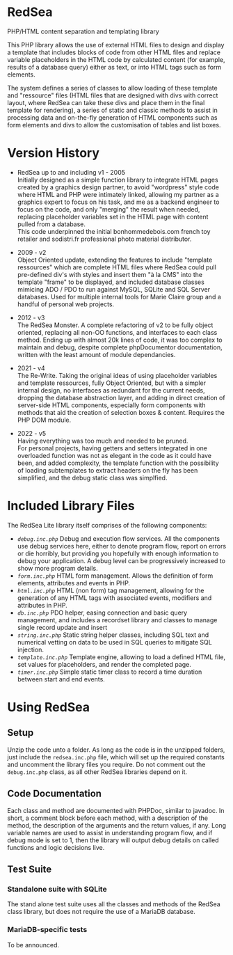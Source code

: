 # RedSea
PHP/HTML content separation and templating library

This PHP library allows the use of external HTML files to design and display a template that includes blocks of code from other HTML files and replace variable placeholders in the HTML code by calculated content (for example, results of a database query) either as text, or into HTML tags such as form elements.

The system defines a series of classes to allow loading of these template and "ressource" files (HTML files that are designed with divs with correct layout, where RedSea can take these divs and place them in the final template for rendering), a series of static and classic methods to assist in processing data and on-the-fly generation of HTML components such as form elements and divs to allow the customisation of tables and list boxes.

# Version History
- RedSea up to and including v1 - 2005  
Initially designed as a simple function library to integrate HTML pages created by a graphics design partner, to avoid "wordpress" style code where HTML and PHP were intimately linked, allowing my partner as a graphics expert to focus on his task, and me as a backend engineer to focus on the code, and only "merging" the result when needed, replacing placeholder variables set in the HTML page with content pulled from a database.  
This code underpinned the initial bonhommedebois.com french toy retailer and sodistri.fr professional photo material distributor.

- 2009 - v2  
Object Oriented update, extending the features to include "template ressources" which are complete HTML files where RedSea could pull pre-defined div's with styles and insert them "à la CMS" into the template "frame" to be displayed, and included database classes mimicing ADO / PDO to run against MySQL, SQLite and SQL Server databases. Used for multiple internal tools for Marie Claire group and a handful of personal web projects.

- 2012 - v3  
The RedSea Monster. A complete refactoring of v2 to be fully object oriented, replacing all non-OO functions, and interfaces to each class method. Ending up with almost 20k lines of code, it was too complex to maintain and debug, despite complete phpDocumentor documentation, written with the least amount of module dependancies. 

- 2021 - v4  
The Re-Write. Taking the original ideas of using placeholder variables and template ressources, fully Object Oriented, but with a simpler internal design, no interfaces as redundant for the current needs, dropping the database abstraction layer, and adding in direct creation of server-side HTML components, especially form components with methods that aid the creation of selection boxes & content. Requires the PHP DOM module.

- 2022 - v5  
Having everything was too much and needed to be pruned.  
For personal projects, having getters and setters integrated in one overloaded function was not as elegant in the code as it could have been, and added complexity, the template function with the possibility of loading subtemplates to extract headers on the fly has been simplified, and the debug static class was simplfied.

# Included Library Files
The RedSea Lite library itself comprises of the following components:

- *`debug.inc.php`* Debug and execution flow services. All the components use debug services here, either to denote program flow, report on errors or die horribly, but providing you hopefully with enough information to debug your application. A debug level can be progressively increased to show more program details.
- *`form.inc.php`* HTML form management. Allows the definition of form elements, attributes and events in PHP.
- *`html.inc.php`* HTML (non form) tag management, allowing for the generation of any HTML tags with associated events, modifiers and attributes in PHP.
- *`db.inc.php`* PDO helper, easing connection and basic query management, and includes a recordset library and classes to manage single record update and insert
- *`string.inc.php`* Static string helper classes, including SQL text and numerical vetting on data to be used in SQL queries to mitigate SQL injection.
- *`template.inc.php`* Template engine, allowing to load a defined HTML file, set values for placeholders, and render the completed page.
- *`timer.inc.php`* Simple static timer class to record a time duration between start and end events.

# Using RedSea

## Setup 
Unzip the code unto a folder. As long as the code is in the unzipped folders, just include the `redsea.inc.php` file, which will set up the required constants and uncomment the library files you require. Do not comment out the `debug.inc.php` class, as all other RedSea libraries depend on it.

## Code Documentation
Each class and method are documented with PHPDoc, similar to javadoc. In short, a comment block before each method, with a description of the method, the description of the arguments and the return values, if any. Long variable names are used to assist in understanding program flow, and if debug mode is set to 1, then the library will output debug details on called functions and logic decisions live.

## Test Suite
### Standalone suite with SQLite 
The stand alone test suite uses all the classes and methods of the RedSea class library, but does not require the use of a MariaDB database. 

### MariaDB-specific tests
To be announced.

